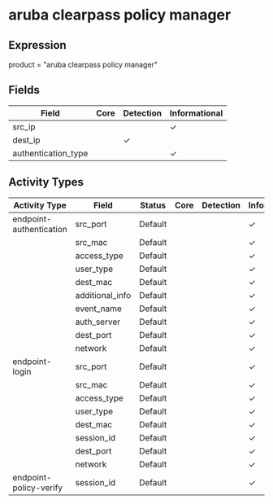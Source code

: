 aruba clearpass policy manager
==============================

Expression
----------

product = "aruba clearpass policy manager"

Fields
------

| Field               | Core | Detection | Informational |
| ------------------- | ---- | --------- | ------------- |
| src_ip              |      |           | &#10003;      |
| dest_ip             |      | &#10003;  |               |
| authentication_type |      |           | &#10003;      |

Activity Types
--------------

| Activity Type           | Field           | Status  | Core | Detection | Informational |
| ----------------------- | --------------- | ------- | ---- | --------- | ------------- |
| endpoint-authentication | src_port        | Default |      |           | &#10003;      |
|                         | src_mac         | Default |      |           | &#10003;      |
|                         | access_type     | Default |      |           | &#10003;      |
|                         | user_type       | Default |      |           | &#10003;      |
|                         | dest_mac        | Default |      |           | &#10003;      |
|                         | additional_info | Default |      |           | &#10003;      |
|                         | event_name      | Default |      |           | &#10003;      |
|                         | auth_server     | Default |      |           | &#10003;      |
|                         | dest_port       | Default |      |           | &#10003;      |
|                         | network         | Default |      |           | &#10003;      |
| endpoint-login          | src_port        | Default |      |           | &#10003;      |
|                         | src_mac         | Default |      |           | &#10003;      |
|                         | access_type     | Default |      |           | &#10003;      |
|                         | user_type       | Default |      |           | &#10003;      |
|                         | dest_mac        | Default |      |           | &#10003;      |
|                         | session_id      | Default |      |           | &#10003;      |
|                         | dest_port       | Default |      |           | &#10003;      |
|                         | network         | Default |      |           | &#10003;      |
| endpoint-policy-verify  | session_id      | Default |      |           | &#10003;      |

